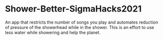 # Shower-Better-SigmaHacks2021
An app that restricts the number of songs you play and automates reduction of pressure of the showerhead while in the shower. This is an effort to use less water while showering and help the planet.
